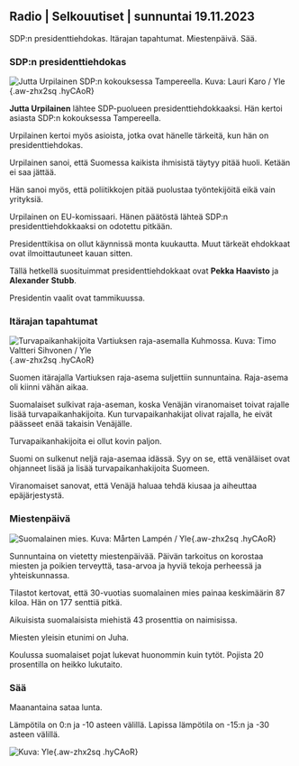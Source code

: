 ## Radio \| Selkouutiset \| sunnuntai 19.11.2023

SDP:n presidenttiehdokas. Itärajan tapahtumat. Miestenpäivä. Sää.

### SDP:n presidenttiehdokas

![Jutta Urpilainen SDP:n kokouksessa Tampereella. Kuva: Lauri Karo / Yle](https://images.cdn.yle.fi/image/upload/c_crop,h_3078,w_5472,x_0,y_536/ar_1.7777777777777777,c_fill,g_faces,h_675,w_1200/dpr_1.0/q_auto:eco/f_auto/fl_lossy/v1700390392/39-12029436559e5d3e7734){.aw-zhx2sq .hyCAoR}

**Jutta Urpilainen** lähtee SDP-puolueen presidenttiehdokkaaksi. Hän kertoi asiasta SDP:n kokouksessa Tampereella.

Urpilainen kertoi myös asioista, jotka ovat hänelle tärkeitä, kun hän on presidenttiehdokas.

Urpilainen sanoi, että Suomessa kaikista ihmisistä täytyy pitää huoli. Ketään ei saa jättää.

Hän sanoi myös, että poliitikkojen pitää puolustaa työntekijöitä eikä vain yrityksiä.

Urpilainen on EU-komissaari. Hänen päätöstä lähteä SDP:n presidenttiehdokkaaksi on odotettu pitkään.

Presidenttikisa on ollut käynnissä monta kuukautta. Muut tärkeät ehdokkaat ovat ilmoittautuneet kauan sitten.

Tällä hetkellä suosituimmat presidenttiehdokkaat ovat **Pekka Haavisto** ja **Alexander** **Stubb**.

Presidentin vaalit ovat tammikuussa.

### Itärajan tapahtumat

![Turvapaikanhakijoita Vartiuksen raja-asemalla Kuhmossa. Kuva: Timo Valtteri Sihvonen / Yle](https://images.cdn.yle.fi/image/upload/c_crop,h_2312,w_4110,x_1360,y_535/ar_1.7777777777777777,c_fill,g_faces,h_675,w_1200/dpr_1.0/q_auto:eco/f_auto/fl_lossy/v1700313355/39-12026836558740e2c62a){.aw-zhx2sq .hyCAoR}

Suomen itärajalla Vartiuksen raja-asema suljettiin sunnuntaina. Raja-asema oli kiinni vähän aikaa.

Suomalaiset sulkivat raja-aseman, koska Venäjän viranomaiset toivat rajalle lisää turvapaikanhakijoita. Kun turvapaikanhakijat olivat rajalla, he eivät päässeet enää takaisin Venäjälle.

Turvapaikanhakijoita ei ollut kovin paljon.

Suomi on sulkenut neljä raja-asemaa idässä. Syy on se, että venäläiset ovat ohjanneet lisää ja lisää turvapaikanhakijoita Suomeen.

Viranomaiset sanovat, että Venäjä haluaa tehdä kiusaa ja aiheuttaa epäjärjestystä.

### Miestenpäivä

![Suomalainen mies. Kuva: Mårten Lampén / Yle](https://images.cdn.yle.fi/image/upload/c_crop,h_3375,w_6000,x_0,y_164/ar_1.7777777777777777,c_fill,g_faces,h_675,w_1200/dpr_1.0/q_auto:eco/f_auto/fl_lossy/v1700042381/39-1200843655493de62883){.aw-zhx2sq .hyCAoR}

Sunnuntaina on vietetty miestenpäivää. Päivän tarkoitus on korostaa miesten ja poikien terveyttä, tasa-arvoa ja hyviä tekoja perheessä ja yhteiskunnassa.

Tilastot kertovat, että 30-vuotias suomalainen mies painaa keskimäärin 87 kiloa. Hän on 177 senttiä pitkä.

Aikuisista suomalaisista miehistä 43 prosenttia on naimisissa.

Miesten yleisin etunimi on Juha.

Koulussa suomalaiset pojat lukevat huonommin kuin tytöt. Pojista 20 prosentilla on heikko lukutaito.

### Sää

Maanantaina sataa lunta.

Lämpötila on 0:n ja -10 asteen välillä. Lapissa lämpötila on -15:n ja -30 asteen välillä.

![ Kuva: Yle](https://images.cdn.yle.fi/image/upload/c_crop,h_1080,w_1919,x_0,y_0/ar_1.7777777777777777,c_fill,g_faces,h_675,w_1200/dpr_1.0/q_auto:eco/f_auto/fl_lossy/v1700408413/39-1203034655a2c36dc32d){.aw-zhx2sq .hyCAoR}
